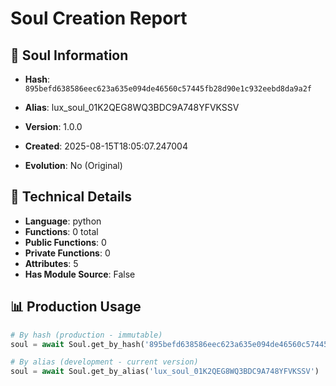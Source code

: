 # Soul Creation Report

## 🧬 Soul Information
- **Hash**: `895befd638586eec623a635e094de46560c57445fb28d90e1c932eebd8da9a2f`
- **Alias**: lux_soul_01K2QEG8WQ3BDC9A748YFVKSSV
- **Version**: 1.0.0
- **Created**: 2025-08-15T18:05:07.247004

- **Evolution**: No (Original)

## 🔧 Technical Details
- **Language**: python
- **Functions**: 0 total
- **Public Functions**: 0
- **Private Functions**: 0
- **Attributes**: 5
- **Has Module Source**: False

## 📊 Production Usage
```python
# By hash (production - immutable)
soul = await Soul.get_by_hash('895befd638586eec623a635e094de46560c57445fb28d90e1c932eebd8da9a2f')

# By alias (development - current version)
soul = await Soul.get_by_alias('lux_soul_01K2QEG8WQ3BDC9A748YFVKSSV')
```
